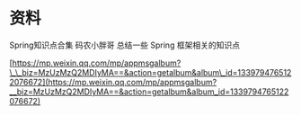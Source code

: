 # 资料

Spring知识点合集 码农小胖哥 总结一些 Spring 框架相关的知识点

[https://mp.weixin.qq.com/mp/appmsgalbum?\_\_biz=MzUzMzQ2MDIyMA==&action=getalbum&album\_id=1339794765122076672](https://mp.weixin.qq.com/mp/appmsgalbum?__biz=MzUzMzQ2MDIyMA==&action=getalbum&album_id=1339794765122076672)

